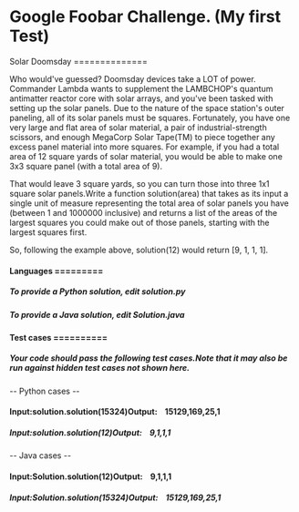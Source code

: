 # Google Foobar Challenge. (My first Test)

Solar Doomsday  ==============

Who would've guessed? Doomsday devices take a LOT of power. Commander Lambda wants to supplement the LAMBCHOP's quantum antimatter reactor core with solar arrays, and you've been tasked with setting up the solar panels. Due to the nature of the space station's outer paneling, all of its solar panels must be squares. Fortunately, you have one very large and flat area of solar material, a pair of industrial-strength scissors, and enough MegaCorp Solar Tape(TM) to piece together any excess panel material into more squares. For example, if you had a total area of 12 square yards of solar material, you would be able to make one 3x3 square panel (with a total area of 9). 

That would leave 3 square yards, so you can turn those into three 1x1 square solar panels.Write a function solution(area) that takes as its input a single unit of measure representing the total area of solar panels you have (between 1 and 1000000 inclusive) and returns a list of the areas of the largest squares you could make out of those panels, starting with the largest squares first. 

So, following the example above, solution(12) would return [9, 1, 1, 1].

#### Languages  =========
##### To provide a Python solution, edit solution.py

##### To provide a Java solution, edit Solution.java

#### Test cases  ==========
##### Your code should pass the following test cases.Note that it may also be run against hidden test cases not shown here.

-- Python cases --
#### Input:solution.solution(15324)Output:    15129,169,25,1
##### Input:solution.solution(12)Output:    9,1,1,1

-- Java cases --
#### Input:Solution.solution(12)Output:    9,1,1,1
##### Input:Solution.solution(15324)Output:    15129,169,25,1



